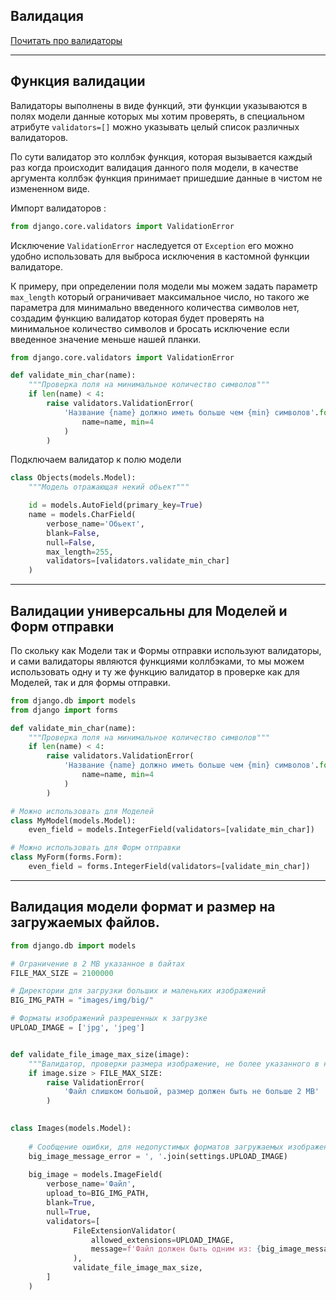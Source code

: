 Валидация
---

[ Почитать про валидаторы ](https://djangodoc.ru/3.1/ref/validators/)

---
Функция валидации
---
Валидаторы выполнены в виде функций, эти функции указываются в 
полях модели данные которых мы хотим проверять, в специальном 
атрибуте `validators=[]` можно указывать целый список различных
валидаторов.

По сути валидатор это коллбэк функция, которая вызывается каждый 
раз когда происходит валидация данного поля модели, в качестве
аргумента коллбэк функция принимает пришедшие данные в чистом 
не измененном виде.

Импорт валидаторов :

```python
from django.core.validators import ValidationError
```
    
Исключение `ValidationError` наследуется от `Exception` его можно
удобно использовать для выброса исключения в кастомной функции
валидаторе.

К примеру, при определении поля модели мы можем задать параметр 
`max_length` который ограничивает максимальное число, но такого же
параметра для минимально введенного количества символов нет, 
создадим функцию валидатор которая будет проверять на минимальное
количество символов и бросать исключение если введенное значение
меньше нашей планки.

```python
from django.core.validators import ValidationError

def validate_min_char(name):
    """Проверка поля на минимальное количество символов"""
    if len(name) < 4:
        raise validators.ValidationError(
            'Название {name} должно иметь больше чем {min} символов'.format(
                name=name, min=4
            )
        )
```

Подключаем валидатор к полю модели
```python
class Objects(models.Model):
    """Модель отражающая некий обьект"""

    id = models.AutoField(primary_key=True)
    name = models.CharField(
        verbose_name='Обьект', 
        blank=False, 
        null=False,
        max_length=255, 
        validators=[validators.validate_min_char]
    )
```

---
Валидации универсальны для Моделей и Форм отправки
---

По скольку как Модели так и Формы отправки используют валидаторы,
и сами валидаторы являются функциями коллбэками, то мы можем 
использовать одну и ту же функцию валидатор в проверке как для
Моделей, так и для формы отправки.

```python
from django.db import models
from django import forms

def validate_min_char(name):
    """Проверка поля на минимальное количество символов"""
    if len(name) < 4:
        raise validators.ValidationError(
            'Название {name} должно иметь больше чем {min} символов'.format(
                name=name, min=4
            )
        )

# Можно использовать для Моделей
class MyModel(models.Model):
    even_field = models.IntegerField(validators=[validate_min_char])

# Можно использовать для Форм отправки
class MyForm(forms.Form):
    even_field = forms.IntegerField(validators=[validate_min_char])
```

---
Валидация модели формат и размер на загружаемых файлов.
---

```python
from django.db import models

# Ограничение в 2 MB указанное в байтах
FILE_MAX_SIZE = 2100000

# Директории для загрузки больших и маленьких изображений
BIG_IMG_PATH = "images/img/big/"

# Форматы изображений разрешенных к загрузке
UPLOAD_IMAGE = ['jpg', 'jpeg']


def validate_file_image_max_size(image):
    """Валидатор, проверки размера изображение, не более указанного в настройках"""
    if image.size > FILE_MAX_SIZE:
        raise ValidationError(
            'Файл слишком большой, размер должен быть не больше 2 MB'
        )
    

class Images(models.Model):
    
    # Сообщение ошибки, для недопустимых форматов загружаемых изображений
    big_image_message_error = ', '.join(settings.UPLOAD_IMAGE)
    
    big_image = models.ImageField(
        verbose_name='Файл',
        upload_to=BIG_IMG_PATH, 
        blank=True,                
        null=True,
        validators=[
              FileExtensionValidator(
                  allowed_extensions=UPLOAD_IMAGE,
                  message=f'Файл должен быть одним из: {big_image_message_error}'
              ),
              validate_file_image_max_size,
        ]
    )
```

[//]: # (# TODO)
[//]: # (Формы :)
[//]: # (    from django.contrib.auth.forms import UserCreationForm)